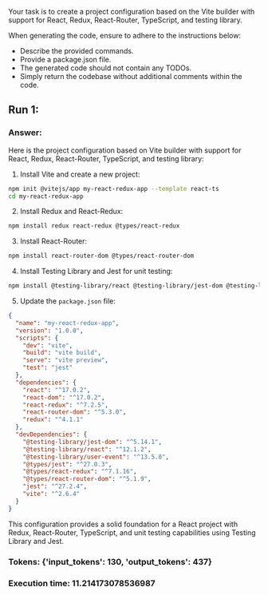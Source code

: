 Your task is to create a project configuration based on the Vite builder with support for React, Redux, React-Router, TypeScript, and testing library.

When generating the code, ensure to adhere to the instructions below:
- Describe the provided commands.
- Provide a package.json file.
- The generated code should not contain any TODOs.
- Simply return the codebase without additional comments within the code.

## Run 1:
### Answer:
Here is the project configuration based on Vite builder with support for React, Redux, React-Router, TypeScript, and testing library:

1. Install Vite and create a new project:
```bash
npm init @vitejs/app my-react-redux-app --template react-ts
cd my-react-redux-app
```

2. Install Redux and React-Redux:
```bash
npm install redux react-redux @types/react-redux
```

3. Install React-Router:
```bash
npm install react-router-dom @types/react-router-dom
```

4. Install Testing Library and Jest for unit testing:
```bash
npm install @testing-library/react @testing-library/jest-dom @testing-library/user-event jest @types/jest
```

5. Update the `package.json` file:
```json
{
  "name": "my-react-redux-app",
  "version": "1.0.0",
  "scripts": {
    "dev": "vite",
    "build": "vite build",
    "serve": "vite preview",
    "test": "jest"
  },
  "dependencies": {
    "react": "^17.0.2",
    "react-dom": "^17.0.2",
    "react-redux": "^7.2.5",
    "react-router-dom": "^5.3.0",
    "redux": "^4.1.1"
  },
  "devDependencies": {
    "@testing-library/jest-dom": "^5.14.1",
    "@testing-library/react": "^12.1.2",
    "@testing-library/user-event": "^13.5.0",
    "@types/jest": "^27.0.3",
    "@types/react-redux": "^7.1.16",
    "@types/react-router-dom": "^5.1.9",
    "jest": "^27.2.4",
    "vite": "^2.6.4"
  }
}
```

This configuration provides a solid foundation for a React project with Redux, React-Router, TypeScript, and unit testing capabilities using Testing Library and Jest.

### Tokens: {'input_tokens': 130, 'output_tokens': 437}
### Execution time: 11.214173078536987
